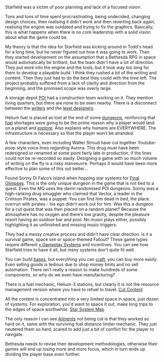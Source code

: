Starfield was a victim of poor planning and lack of a focused vision

Tons and tons of time spent procrastinating, being undecided, changing design choices, then realising it didn't work and then reverting back again, realising the engine was outdated and trying to fix the graphics. Basically, this is what happens when there is no core leadership with a solid vision about what the game could be.

My theory is that the idea for Starfield was kicking around in Todd's head for a long time, but he never figured out how it was going to work. Then they started development on the assumption that a Bethesda RPG in space would automatically be brilliant, but the team didn't have a lot of direction. They put work into the engine and the tools, but it took way too long for them to develop a playable build. I think they rushed a lot of the writing and content. Then they just had to do the best they could with the time left. The project probably suffered from a lack of clarity and direction from the beginning, and the promised scope was overly large. 

A storage depot [POI](Points%20of%20Interest.md) had a construction team working on it. They mention living quarters, but there are none to be seen nearby. There is a disconnect between the [writers](Writing.md) and the [level designers](Level%20Design.md).

Helium fuel is placed as loot at the end of some [dungeons](Points%20of%20Interest.md), reinforcing that [fuel](Travelling.md) shortages were going to be the prime reason why a player would land on a planet and [explore](•%20Exploring.md). Also explains why humans are EVERYWHERE. The infrastructure is necessary so that the player won’t be stranded.

A few characters, even including Walter Stroud have cut together Youtube-poop style voice lines regarding Aurora. This drug must have been redesigned or renamed at some point fairly late in production, if the lines could not be re-recorded so easily. Designing a game with so much volume of writing on the fly is a risky manoeuvre. Perhaps it would have been more effective to plan some of this out better…

Found Sonny Di Falco’s island when hopping star systems for [Final Glimpses](Final%20Glimpses.md). This is the only unique dungeon in the game that is not tied to a quest. Even the MQ uses the damn randomised POI dungeons. 
Sonny was a high-ranking drug smuggler who claimed that Vector, a leader in the Crimson Pirates, was a puppet. You can find him dead in bed, the place overrun with pirates - his ego didn’t work out for him. 
Was this a dungeon for a cut quest that was then placed on a random planet? Because the atmosphere has no oxygen and there’s low gravity, despite the pleasure resort having an outdoor bar and pool. No music plays either, possibly highlighting it as unfinished and missing music triggers.

They had a messy creative process and didn't have clear direction.
Is it a survival game, space sim or space-themed Fallout? These game types require different [• Gameplay Systems](•%20Gameplay%20Systems.md) and incentives. You can see how Starfield tries to have it all, but many systems don't quite fit well.

You can build [bases](Outpost%20Management.md), but everything you can [craft](Crafting.md), you can buy more easily. Even selling goods is tedious due to shop money limits and no sell automation. There isn't really a reason to make hundreds of some components, so why do we even have manufacturing?

There is a fuel mechanic, Helium-3 stations, but clearly it is not the resource management version where you have to refuel to travel. [Cut Content](Cut%20Content.md)

All the content is concentrated into a very limited space in space, just dozen of systems. For exploration, you'd want to space it out, make long trips to the edges of space worthwhile. [Star System Map](Star%20System%20Map.md)

The only reason I can see [Ailments](Ailments.md) not being cut is that they worked so hard on it, same with the surviving fuel distance limiter mechanic. They just neutered them so hard, scared to add just a bit of conflict for the player to navigate.

Bethesda needs to revise their development methodologies, otherwise their games will end up losing more and more focus, which in turn ends up dividing the player base even further.
